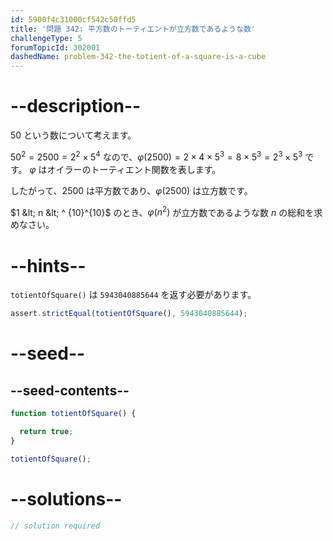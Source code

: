 ```yaml
---
id: 5900f4c31000cf542c50ffd5
title: '問題 342: 平方数のトーティエントが立方数であるような数'
challengeType: 5
forumTopicId: 302001
dashedName: problem-342-the-totient-of-a-square-is-a-cube
---
```


# --description--

50 という数について考えます。

${50}^2 = 2500 = 2^2 × 5^4$ なので、$φ(2500) = 2 × 4 × 5^3 = 8 × 5^3 = 2^3 × 5^3$ です。 $φ$ はオイラーのトーティエント関数を表します。

したがって、2500 は平方数であり、$φ(2500)$ は立方数です。

$1 &lt; n &lt; ^ {10}^{10}$ のとき、$φ(n^2)$ が立方数であるような数 $n$ の総和を求めなさい。


# --hints--

`totientOfSquare()` は `5943040885644` を返す必要があります。

```js
assert.strictEqual(totientOfSquare(), 5943040885644);
```

# --seed--

## --seed-contents--

```js
function totientOfSquare() {

  return true;
}

totientOfSquare();
```

# --solutions--

```js
// solution required
```
